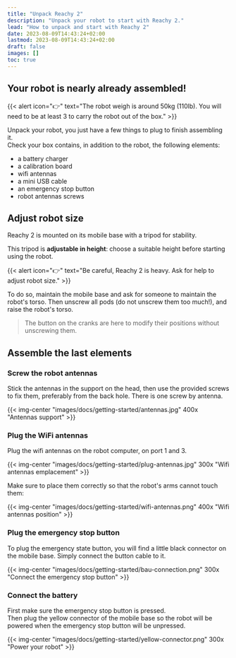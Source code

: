 ```yaml
---
title: "Unpack Reachy 2"
description: "Unpack your robot to start with Reachy 2."
lead: "How to unpack and start with Reachy 2"
date: 2023-08-09T14:43:24+02:00
lastmod: 2023-08-09T14:43:24+02:00
draft: false
images: []
toc: true
---
```


## Your robot is nearly already assembled!

{{< alert icon="👉" text="The robot weigh is around 50kg (110lb). You will need to be at least 3 to carry the robot out of the box." >}}

Unpack your robot, you just have a few things to plug to finish assembling it.  
Check your box contains, in addition to the robot, the following elements:
- a battery charger
- a calibration board
- wifi antennas
- a mini USB cable
- an emergency stop button
- robot antennas screws

## Adjust robot size

Reachy 2 is mounted on its mobile base with a tripod for stability.  

This tripod is **adjustable in height**: choose a suitable height before starting using the robot.  

{{< alert icon="👉" text="Be careful, Reachy 2 is heavy. Ask for help to adjust robot size." >}}

To do so, maintain the mobile base and ask for someone to maintain the robot's torso. Then unscrew all pods (do not unscrew them too much!), and raise the robot's torso.

> The button on the cranks are here to modify their positions without unscrewing them.

## Assemble the last elements

### Screw the robot antennas

Stick the antennas in the support on the head, then use the provided screws to fix them, preferably from the back hole. There is one screw by antenna.   

{{< img-center "images/docs/getting-started/antennas.jpg" 400x "Antennas support" >}}


### Plug the WiFi antennas

Plug the wifi antennas on the robot computer, on port 1 and 3. 

{{< img-center "images/docs/getting-started/plug-antennas.jpg" 300x "Wifi antennas emplacement" >}}

Make sure to place them correctly so that the robot's arms cannot touch them:

{{< img-center "images/docs/getting-started/wifi-antennas.png" 400x "Wifi antennas position" >}}

### Plug the emergency stop button

To plug the emergency state button, you will find a little black connector on the mobile base. Simply connect the button cable to it.

{{< img-center "images/docs/getting-started/bau-connection.png" 300x "Connect the emergency stop button" >}}

### Connect the battery

First make sure the emergency stop button is pressed.  
Then plug the yellow connector of the mobile base so the robot will be powered when the emergency stop button will be unpressed.  

{{< img-center "images/docs/getting-started/yellow-connector.png" 300x "Power your robot" >}}
